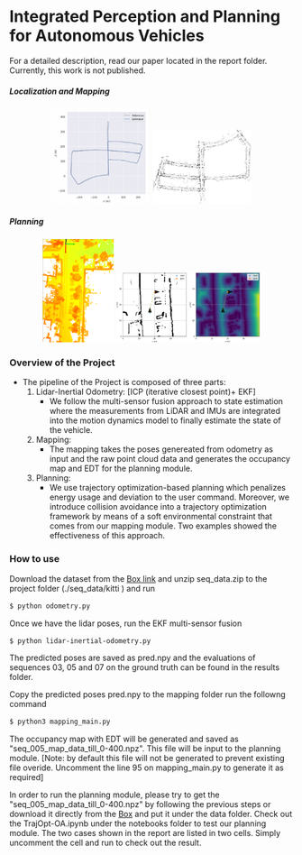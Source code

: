 # Integrated Perception and Planning for Autonomous Vehicles

For a detailed description, read our paper located in the report folder. Currently, this work is not published.

##### Localization and Mapping
<p align='center'>
<img width="35%" src="/results/sequence_05.png"/>
<img width="35%" src="/results/map_seq_05.png"/>
</p>

##### Planning
<p align='center'>
<img width="25%" src="/results/map_seq_05_zoom_3d.png"/>
<img width="25%" src="/results/case2_cc.png"/>
<img width="25%" src="/results/case2_edt.png"/>
</p>




### Overview of the Project
- The pipeline of the Project is composed of three parts:
    1. Lidar-Inertial Odometry: [ICP (iterative closest point)+ EKF]
        - We follow the multi-sensor fusion approach to state estimation where the measurements from LiDAR and IMUs are integrated into the motion dynamics model to finally estimate the state of the vehicle. 
    2. Mapping: 
       -  The mapping takes the poses genereated from odometry as input and the raw point cloud data and generates the occupancy map and EDT for the planning module.
    3. Planning: 
       - We use trajectory optimization-based planning which penalizes energy usage and deviation to the user command. Moreover, we introduce collision avoidance into a trajectory optimization framework by means of a soft environmental constraint that comes from our mapping module. Two examples showed the effectiveness of this approach.

### How to use
Download the dataset from the [Box link](https://uofi.box.com/s/dhpv6liaab40irh6tv5386a9plpuxgcx) and unzip seq_data.zip to the project folder (./seq_data/kitti ) and run 
```sh
$ python odometry.py
```
Once we have the lidar poses, run the EKF multi-sensor fusion
```sh
$ python lidar-inertial-odometry.py
```
The predicted poses are saved as pred.npy and the evaluations of sequences 03, 05 and 07 on the ground truth can be found in the results folder. 

Copy the predicted poses pred.npy to the mapping folder run the followng command
```sh
$ python3 mapping_main.py
```
The occupancy map with EDT will be generated and saved as "seq_005_map_data_till_0-400.npz". This file will be input to the planning module. [Note: by default this file will not be generated to prevent existing file overide. Uncomment the line 95 on mapping_main.py to generate it as required]  

In order to run the planning module, please try to get the "seq_005_map_data_till_0-400.npz" by following the previous steps or download it directly from the [Box](https://tinyurl.com/yc7dyav7) and put it under the data folder. Check out the TrajOpt-OA.ipynb under the notebooks folder to test our planning module. The two cases shown in the report are listed in two cells. Simply uncomment the cell and run to check out the result.

